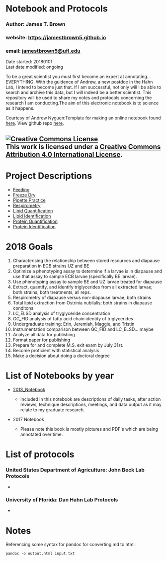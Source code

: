 # Notebook and Protocols 
### Author: James T. Brown    
### website: https://jamestbrown5.github.io    
### email: jamestbrown5@ufl.edu   
Date started: 20180101    
Last date modified: ongoing    

To be a great scientist you must first become an expert at annotating…EVERYTHING. With the guidence of Andrew, a new postdoc in the Hahn Lab, I intend to become just that. If I am successful, not only will I be able to search and archive this data, but I will indeed be a better scientist. This repository will be used to share my notes and protocols concerning the research I am conducting.The aim of this electronic notebook is to science as it happens. 

Courtesy of Andrew Nyguen:Template for making an online notebook found [here](https://github.com/adnguyen/Notebooks_and_Protocols/blob/master/Online_notebook_template.md). View github repo [here](https://github.com/adnguyen/Notebooks_and_Protocols).

<a rel="license" href="http://creativecommons.org/licenses/by/4.0/"><img alt="Creative Commons License" style="border-width:0" src="https://i.creativecommons.org/l/by/4.0/88x31.png" /></a><br />This work is licensed under a <a rel="license" href="http://creativecommons.org/licenses/by/4.0/">Creative Commons Attribution 4.0 International License</a>.
------

# Project Descriptions

- [Feeding](https://github.com/jamestbrown5/Feeding)
- [Freeze Dry](https://github.com/jamestbrown5/FreezeDry)
- [Pipette Practice](https://github.com/jamestbrown5/Pipette_training)
- [Respirometry](https://github.com/jamestbrown5/Respirometry)
- [Lipid Quantification](https://github.com/jamestbrown5/Lipid_Quantification)
- [Lipid Identification](https://github.com/jamestbrown5/Lipid_Identification)
- [Protein Quantification](https://github.com/jamestbrown5/Protein_Quantification)
- [Protein Identification](https://github.com/jamestbrown5/Protein_Identification)

# 2018 Goals

1. Characterising the relationship between stored resources and diapause preparation in ECB strains UZ and BE
2. Optimize a phenotyping assay to determine if a larvae is in diapause and use that assay to sample ECB larvae (specifically BE larvae).
3. Use phenotyping assay to sample BE and UZ larvae treated for diapause
4. Extract, quantify, and identify triglycerides from all extracted larvae; both strains, both treatments, all reps.
5. Respirometry of diapause versus non-diapause larvae; both strains
6. Total lipid extraction from Ostrinia nubilalis; both strains in diapause conditons
7. LC_ELSD analysis of tryglyceride concentration
8. GC_FID analysis of fatty acid chain identity of triglycerides
9. Undergraduate training; Erin, Jeremiah, Maggie, and Tristin
10. Instrumentation comparison between GC_FID and LC_ELSD....maybe
11. Analyze all data for publishing
12. Format paper for publishing
13. Prepare for and complete M.S. exit exam by July 31st.
14. Become proficient with statistical analysis
15. Make a decision about doing a doctoral degree



# List of Notebooks by year    

* [2018_Notebook](https://github.com/jamestbrown5/Notebook_Protocols/blob/master/2018_Notebook.md)
  * Included in this notebook are descriptions of daily tasks, after action reviews, technique descriptions, meetings, and data output as it may relate to my graduate research.
* 2017 Notebook

  * Please note this book is mostly pictures and PDF's which are being annotated over time.


# List of protocols

### United States Department of Agriculture: John Beck Lab Protocols  

* ​

### University of Florida: Dan Hahn Lab Protocols 

*  ​

# Notes 

Referencing some syntax for pandoc for converting md to html:

```
pandoc -o output.html input.txt
```
